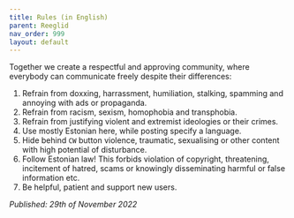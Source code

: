 ```yaml
---
title: Rules (in English)
parent: Reeglid
nav_order: 999
layout: default
---
```


Together we create a respectful and approving community, where everybody can communicate freely despite their differences:

1. Refrain from doxxing, harrassment, humiliation, stalking, spamming and annoying with ads or propaganda.
2. Refrain from racism, sexism, homophobia and transphobia.
3. Refrain from justifying violent and extremist ideologies or their crimes.
4. Use mostly Estonian here, while posting specify a language.
5. Hide behind `CW` button violence, traumatic, sexualising or other content with high potential of disturbance.
6. Follow Estonian law! This forbids violation of copyright, threatening, incitement of hatred, scams or knowingly disseminating harmful or false information etc.
7. Be helpful, patient and support new users.

_Published: 29th of November 2022_
